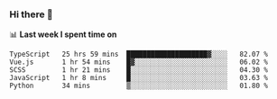 ### Hi there 👋

<!--
**DBvc/DBvc** is a ✨ _special_ ✨ repository because its `README.md` (this file) appears on your GitHub profile.

Here are some ideas to get you started:

- 🔭 I’m currently working on ...
- 🌱 I’m currently learning ...
- 👯 I’m looking to collaborate on ...
- 🤔 I’m looking for help with ...
- 💬 Ask me about ...
- 📫 How to reach me: ...
- 😄 Pronouns: ...
- ⚡ Fun fact: ...
-->

📊 **Last week I spent time on**
<!--START_SECTION:waka-->
```text
TypeScript   25 hrs 59 mins  ████████████████████▓░░░░   82.07 % 
Vue.js       1 hr 54 mins    █▓░░░░░░░░░░░░░░░░░░░░░░░   06.02 % 
SCSS         1 hr 21 mins    █░░░░░░░░░░░░░░░░░░░░░░░░   04.30 % 
JavaScript   1 hr 8 mins     █░░░░░░░░░░░░░░░░░░░░░░░░   03.63 % 
Python       34 mins         ▒░░░░░░░░░░░░░░░░░░░░░░░░   01.80 % 
```
<!--END_SECTION:waka-->
